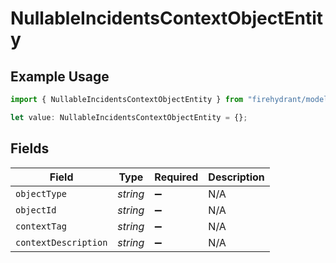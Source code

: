 # NullableIncidentsContextObjectEntity

## Example Usage

```typescript
import { NullableIncidentsContextObjectEntity } from "firehydrant/models/components";

let value: NullableIncidentsContextObjectEntity = {};
```

## Fields

| Field                | Type                 | Required             | Description          |
| -------------------- | -------------------- | -------------------- | -------------------- |
| `objectType`         | *string*             | :heavy_minus_sign:   | N/A                  |
| `objectId`           | *string*             | :heavy_minus_sign:   | N/A                  |
| `contextTag`         | *string*             | :heavy_minus_sign:   | N/A                  |
| `contextDescription` | *string*             | :heavy_minus_sign:   | N/A                  |